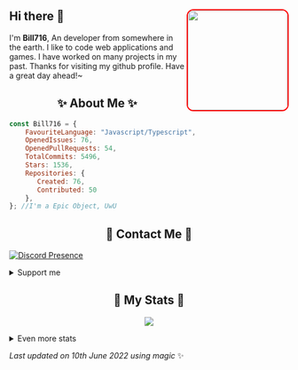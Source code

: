 ## Hi there 👋 <img align="right" style="border: 2px solid red; border-radius: 12px;" src="https://media.discordapp.net/attachments/836279726003322991/870031250516217866/abdala.png?width=712&height=702" width="180" />
  I'm **Bill716**, An developer from somewhere in the earth. I like to code web applications and games. I have worked on many projects in my past. Thanks for visiting my github profile. Have a great day ahead!~
  
  <h2 align="center">✨ About Me ✨</h2>
  
  ```js
  const Bill716 = {
      FavouriteLanguage: "Javascript/Typescript",
      OpenedIssues: 76,
      OpenedPullRequests: 54,
      TotalCommits: 5496,
      Stars: 1536,
      Repositories: {
         Created: 76,
         Contributed: 50
      },
  }; //I'm a Epic Object, UwU
  ```
  
  <h2 align="center">💬 Contact Me 💬</h2>
  
  [![Discord Presence](https://lanyard.cnrad.dev/api/640512148786642947)](https://discord.com/users/640512148786642947)
  
  <details>
      <summary>
          Support me
      </summary>
      <br />
      <a href="https://ko-fi.com/bill_hub" target="_blank"><img src="https://cdn.buymeacoffee.com/buttons/v2/default-red.png" alt="Buy Me A Coffee" width="150" ></a>
  </details>
  
  <h2 align="center">🚀 My Stats 🚀</h2>
  <p align="center">
      <img src="https://github-readme-streak-stats.herokuapp.com/?user=SudhanPlayz&theme=tokyonight" />
  </p>
  <details>
      <summary>
          Even more stats
      </summary>
      <br />
      <p align="center">
          <img src="https://github-profile-trophy.vercel.app/?username=SudhanPlayz&theme=dracula" />
      </p>
      <p align="center">
          <img src="https://github-readme-stats.vercel.app/api?username=Bill716&theme=tokyonight&count_private=true&show_icons=true&include_all_commits=true" />
      </p>
      <p align="center">
          <img src="https://github-readme-stats.vercel.app/api/top-langs/?username=stuyy&layout=compact&theme=dark" />
      </p>
  </details>
  
<!-- Last updated on Fri Jun 10 2022 15:32:37 GMT+0200 (Central European Summer Time) ;-;-->
<i>Last updated on 10th June 2022 using magic</i> ✨